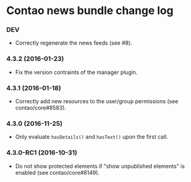 # Contao news bundle change log

### DEV

 * Correctly regenerate the news feeds (see #8).

### 4.3.2 (2016-01-23)

 * Fix the version contraints of the manager plugin.

### 4.3.1 (2016-01-18)

 * Correctly add new resources to the user/group permissions (see contao/core#8583).

### 4.3.0 (2016-11-25)

 * Only evaluate `hasDetails()` and `hasText()` upon the first call.

### 4.3.0-RC1 (2016-10-31)

 * Do not show protected elements if "show unpublished elements" is enabled (see contao/core#8149).
